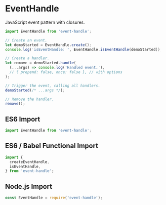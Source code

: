 # EventHandle

JavaScript event pattern with closures.

```js
import EventHandle from 'event-handle';

// Create an event.
let demoStarted = EventHandle.create();
console.log('isEventHandle: ', EventHandle.isEventHandle(demoStarted));

// Create a handler.
let remove = demoStarted.handle(
  (...args) => console.log('Handled event.'), 
  // { prepend: false, once: false }, // with options
);

// Trigger the event, calling all handlers.
demoStarted(/* ...args */);

// Remove the handler.
remove();
```

## ES6 Import

```js
import EventHandle from 'event-handle';
```

## ES6 / Babel Functional Import

```js
import {
  createEventHandle,
  isEventHandle,
} from 'event-handle';
```

## Node.js Import

```js
const EventHandle = require('event-handle');
```
